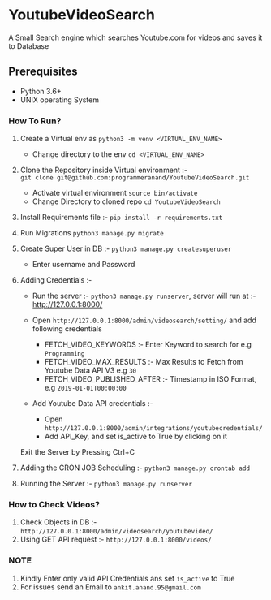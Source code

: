 # YoutubeVideoSearch
A Small Search engine which searches Youtube.com for videos and saves it to Database

## Prerequisites
- Python 3.6+
- UNIX operating System
    
### How To Run?
1. Create a Virtual env as `python3 -m venv <VIRTUAL_ENV_NAME>`
    - Change directory to the env `cd <VIRTUAL_ENV_NAME>`
2. Clone the Repository inside Virtual environment :-  
`git clone git@github.com:programmeranand/YoutubeVideoSearch.git`
    - Activate virtual environment `source bin/activate`
    - Change Directory to cloned repo `cd YoutubeVideoSearch`
     
3. Install Requirements file  :- `pip install -r requirements.txt`
4. Run Migrations `python3 manage.py migrate`
5. Create Super User in DB :- `python3 manage.py createsuperuser`
    - Enter username and Password
6. Adding Credentials :-
    - Run the server :- `python3 manage.py runserver`, server will run at :-  http://127.0.0.1:8000/
    - Open `http://127.0.0.1:8000/admin/videosearch/setting/` and add following credentials
        * FETCH_VIDEO_KEYWORDS :- Enter Keyword to search for e.g `Programming`
        * FETCH_VIDEO_MAX_RESULTS :- Max Results to Fetch from Youtube Data API V3 e.g `30`
        * FETCH_VIDEO_PUBLISHED_AFTER :- Timestamp in ISO Format, e.g `2019-01-01T00:00:00`
        
    - Add Youtube Data API credentials :- 
        * Open `http://127.0.0.1:8000/admin/integrations/youtubecredentials/`
        * Add API_Key, and set is_active to True by clicking on it
     
    Exit the Server by Pressing Ctrl+C
           
7. Adding the CRON JOB Scheduling :- `python3 manage.py crontab add`
8. Running the Server :- `python3 manage.py runserver`
        
### How to Check Videos?
1. Check Objects in DB :- `http://127.0.0.1:8000/admin/videosearch/youtubevideo/`
2. Using GET API request :- `http://127.0.0.1:8000/videos/`
    
### NOTE 
1. Kindly Enter only valid API Credentials ans set `is_active` to True
2. For issues send an Email to `ankit.anand.95@gmail.com`
